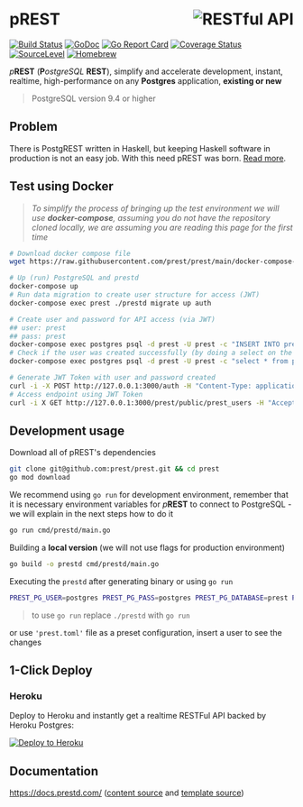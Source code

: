 # <img align="right" src="https://docs.prestd.com/logo.png" alt="RESTful API" title="RESTful API"> pREST
[![Build Status](https://travis-ci.com/prest/prest.svg?branch=main)](https://travis-ci.com/prest/prest)
[![GoDoc](https://godoc.org/github.com/prest/prest?status.png)](https://godoc.org/github.com/prest/prest)
[![Go Report Card](https://goreportcard.com/badge/github.com/prest/prest)](https://goreportcard.com/report/github.com/prest/prest)
[![Coverage Status](https://coveralls.io/repos/github/prest/prest/badge.svg?branch=main)](https://coveralls.io/github/prest/prest?branch=main)
[![SourceLevel](https://app.sourcelevel.io/github/prest/-/prest.svg)](https://app.sourcelevel.io/github/prest/-/prest)
[![Homebrew](https://img.shields.io/badge/dynamic/json.svg?url=https://formulae.brew.sh/api/formula/prestd.json&query=$.versions.stable&label=homebrew)](https://formulae.brew.sh/formula/prestd)

_p_**REST** (**P**_ostgreSQL_ **REST**), simplify and accelerate development, instant, realtime, high-performance on any **Postgres** application, **existing or new**

> PostgreSQL version 9.4 or higher

## Problem

There is PostgREST written in Haskell, but keeping Haskell software in production is not an easy job. With this need pREST was born. [Read more](https://github.com/prest/prest/issues/41).

## Test using Docker

> _To simplify the process of bringing up the test environment we will use **docker-compose**, assuming you do not have the repository cloned locally, we are assuming you are reading this page for the first time_

```sh
# Download docker compose file
wget https://raw.githubusercontent.com/prest/prest/main/docker-compose-prod.yml -O docker-compose.yml

# Up (run) PostgreSQL and prestd
docker-compose up
# Run data migration to create user structure for access (JWT)
docker-compose exec prest ./prestd migrate up auth

# Create user and password for API access (via JWT)
## user: prest
## pass: prest
docker-compose exec postgres psql -d prest -U prest -c "INSERT INTO prest_users (name, username, password) VALUES ('pREST Full Name', 'prest', MD5('prest'))"
# Check if the user was created successfully (by doing a select on the table)
docker-compose exec postgres psql -d prest -U prest -c "select * from prest_users"

# Generate JWT Token with user and password created
curl -i -X POST http://127.0.0.1:3000/auth -H "Content-Type: application/json" -d '{"username": "prest", "password": "prest"}'
# Access endpoint using JWT Token
curl -i X GET http://127.0.0.1:3000/prest/public/prest_users -H "Accept: application/json" -H "Authorization: Bearer {TOKEN}"
```

## Development usage

Download all of pREST's dependencies

```sh
git clone git@github.com:prest/prest.git && cd prest
go mod download
```

We recommend using `go run` for development environment, remember that it is necessary environment variables for _p_**REST** to connect to PostgreSQL - we will explain in the next steps how to do it

```sh
go run cmd/prestd/main.go
```

Building a **local version** (we will not use flags for production environment)

```sh
go build -o prestd cmd/prestd/main.go
```

Executing the `prestd` after generating binary or using `go run`

```sh
PREST_PG_USER=postgres PREST_PG_PASS=postgres PREST_PG_DATABASE=prest PREST_PG_PORT=5432 PREST_HTTP_PORT=3010 ./prestd
```

> to use `go run` replace `./prestd` with `go run`

or use `'prest.toml'` file as a preset configuration, insert a user to see the changes

## 1-Click Deploy

### Heroku
Deploy to Heroku and instantly get a realtime RESTFul API backed by Heroku Postgres:

[![Deploy to Heroku](https://www.herokucdn.com/deploy/button.svg)](https://heroku.com/deploy?template=https://github.com/prest/prest-heroku)

## Documentation

https://docs.prestd.com/ ([content source](https://github.com/prest/prest/tree/main/docs) and [template source](https://github.com/prest/doc-template))
